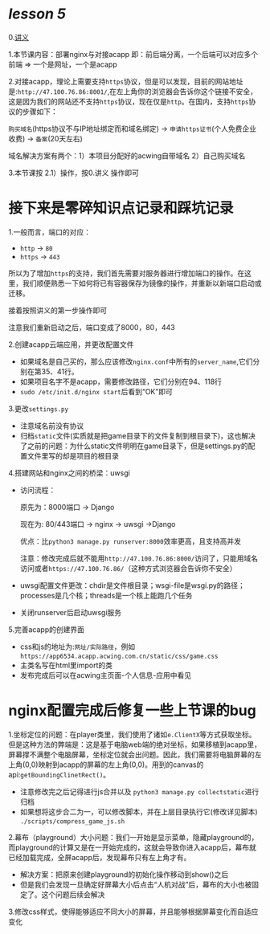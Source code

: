 # *lesson 5*

0.[讲义](https://www.acwing.com/file_system/file/content/whole/index/content/3257028/)

1.本节课内容：部署nginx与对接acapp    即：前后端分离，一个后端可以对应多个前端  =>  一个是网址，一个是acapp

2.对接acapp，理论上需要支持`https`协议，但是可以发现，目前的网站地址是:`http://47.100.76.86:8001/`,在左上角你的浏览器会告诉你这个链接不安全，这是因为我们的网站还不支持`https`协议，现在仅是`http`。在国内，支持`https`协议的步骤如下：

`购买域名`(https协议不与IP地址绑定而和域名绑定) -> `申请https证书`(个人免费企业收费) -> `备案`(20天左右)

域名解决方案有两个：1）本项目分配好的acwing自带域名 2）自己购买域名

3.本节课按 2.1）操作，按0.讲义 操作即可

# 接下来是零碎知识点记录和踩坑记录

1.一般而言，端口的对应：
- `http` -> `80`
- `https` -> `443`

所以为了增加`https`的支持，我们首先需要对服务器进行增加端口的操作。在这里，我们顺便熟悉一下如何将已有容器保存为镜像的操作，并重新以新端口启动或迁移。

接着按照讲义的第一步操作即可

注意我们重新启动之后，端口变成了8000，80，443

2.创建acapp云端应用，并更改配置文件
- 如果域名是自己买的，那么应该修改`nginx.conf`中所有的`server_name`,它们分别在第35、41行。
- 如果项目名字不是acapp，需要修改路径，它们分别在94、118行
- `sudo /etc/init.d/nginx start`后看到“OK”即可

3.更改`settings.py`
- 注意域名前没有协议
- 归档`static`文件(实质就是把game目录下的文件复制到根目录下)，这也解决了之前的问题：为什么static文件明明在game目录下，但是settings.py的配置文件里写的却是项目的根目录

4.搭建网站和nginx之间的桥梁：uwsgi
- 访问流程：

    原先为：8000端口 -> Django

    现在为: 80/443端口 -> nginx -> uwsgi ->Django

    优点：比`python3 manage.py runserver:8000`效率更高，且支持高并发

    注意：修改完成后就不能用`http://47.100.76.86:8000/`访问了，只能用域名访问或者`https://47.100.76.86/`（这种方式浏览器会告诉你不安全）
- uwsgi配置文件更改：chdir是文件根目录；wsgi-file是wsgi.py的路径；processes是几个核；threads是一个核上能跑几个任务
- 关闭runserver后启动uwsgi服务

5.完善acapp的创建界面
- css和js的地址为:`网址/实际路径`，例如`https://app6534.acapp.acwing.com.cn/static/css/game.css`
- 主类名写在html里import的类
- 发布完成后可以在acwing主页面-个人信息-应用中看见

# nginx配置完成后修复一些上节课的bug

1.坐标定位的问题：在player类里，我们使用了诸如`e.ClientX`等方式获取坐标。但是这种方法的弊端是：这是基于电脑web端的绝对坐标，如果移植到acapp里，屏幕撑不满整个电脑屏幕，坐标定位就会出问题。因此，我们需要将电脑屏幕的左上角(0,0)映射到acapp的屏幕的左上角(0,0)。用到的canvas的api:`getBoundingClinetRect()`。
- 注意修改完之后记得进行js合并以及 `python3 manage.py collectstatic`进行归档
- 如果想将这步合二为一，可以修改脚本，并在上层目录执行它(修改详见脚本) `./scripts/compress_game_js.sh `

2.幕布（playground）大小问题：我们一开始是显示菜单，隐藏playground的，而playground的计算又是在一开始完成的，这就会导致你进入acapp后，幕布就已经加载完成，全屏acapp后，发现幕布只有左上角才有。
- 解决方案：把原来创建playground的初始化操作移动到show()之后
- 但是我们会发现一旦确定好屏幕大小后点击“人机对战”后，幕布的大小也被固定了。这个问题后续会解决

3.修改css样式，使得能够适应不同大小的屏幕，并且能够根据屏幕变化而自适应变化
